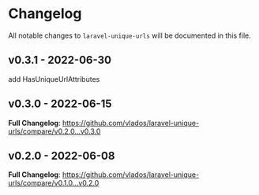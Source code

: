 # Changelog

All notable changes to `laravel-unique-urls` will be documented in this file.

## v0.3.1 - 2022-06-30

add HasUniqueUrlAttributes

## v0.3.0 - 2022-06-15

**Full Changelog**: https://github.com/vlados/laravel-unique-urls/compare/v0.2.0...v0.3.0

## v0.2.0 - 2022-06-08

**Full Changelog**: https://github.com/vlados/laravel-unique-urls/compare/v0.1.0...v0.2.0
